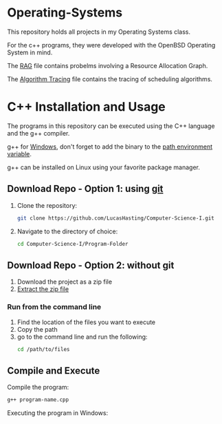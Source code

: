# Operating-Systems
This repository holds all projects in my Operating Systems class. 

For the c++ programs, they were developed with the OpenBSD Operating System in mind.

The [RAG](RAG.pdf) file contains probelms involving a Resource Allocation Graph.

The [Algorithm Tracing](Algorithm_Tracing.pdf) file contains the tracing of scheduling algorithms. 

# C++ Installation and Usage

The programs in this repository can be executed using the C++ language and the g++ compiler.

g++ for [Windows](https://sourceforge.net/projects/mingw/), don't forget to add the binary to the [path environment variable](https://www.architectryan.com/2018/03/17/add-to-the-path-on-windows-10/).

g++ can be installed on Linux using your favorite package manager.

## Download Repo - Option 1: using [git](https://git-scm.com/downloads)
1. Clone the repository:

    ```sh
    git clone https://github.com/LucasHasting/Computer-Science-I.git
    ```

2. Navigate to the directory of choice:
    
    ```sh
    cd Computer-Science-I/Program-Folder
    ```
    
## Download Repo - Option 2: without git
1. Download the project as a zip file
2. [Extract the zip file](https://www.wikihow.com/Unzip-a-File)

### Run from the command line
1. Find the location of the files you want to execute
2. Copy the path
3. go to the command line and run the following:
   ```sh
   cd /path/to/files
   ```

## Compile and Execute
Compile the program:
```sh
g++ program-name.cpp
```

Executing the program in Windows:
```sh

